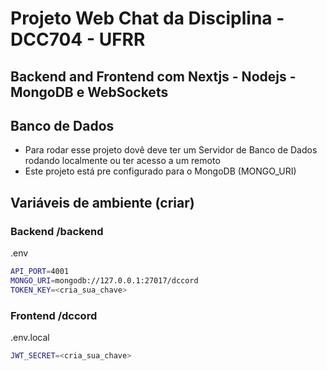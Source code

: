 # Projeto Web Chat da Disciplina - DCC704 - UFRR
## Backend and Frontend com Nextjs - Nodejs - MongoDB e WebSockets

## Banco de Dados
- Para rodar esse projeto dovê deve ter um Servidor de Banco de Dados rodando localmente ou ter acesso a um remoto
- Este projeto está pre configurado para o MongoDB (MONGO_URI)

## Variáveis de ambiente (criar)

### Backend /backend
.env
```bash
API_PORT=4001 
MONGO_URI=mongodb://127.0.0.1:27017/dccord
TOKEN_KEY=<cria_sua_chave>
```

### Frontend /dccord
.env.local
```bash
JWT_SECRET=<cria_sua_chave>
```